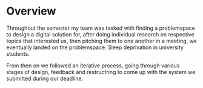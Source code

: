 # Overview

Throughout the semester my team was tasked with finding a problemspace to design a digital solution for, after doing individual research on respective topics that interested us, then pitching them to one another in a meeting, we eventually landed on the problemspace: Sleep deprivation in university students.

From then on we followed an iterative process, going through various stages of design, feedback and restructring to come up with the system we submitted during our deadline.
